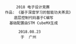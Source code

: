             2018 电子设计竞赛
       作品: 《基于深度学习的智能功夫茶具》
           底层控制代码基于C编写
         基础配置由STM CubeMX生成
               
             2018.08.23
              于  广州
